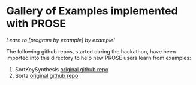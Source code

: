 # Gallery of Examples implemented with PROSE

*Learn to [program by example] by example!* 

The following github repos, started during the hackathon, have been imported into this directory to help new PROSE users learn from examples:

1. SortKeySynthesis [original github repo](https://github.com/rohanpadhye/SortKeySynthesis)
2. Sorta [original github repo](https://github.com/ekiwi/sorta)
